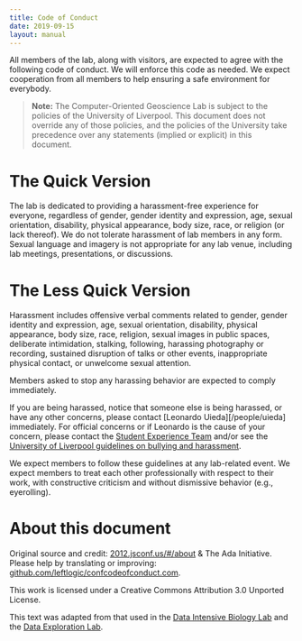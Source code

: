 ```yaml
---
title: Code of Conduct
date: 2019-09-15
layout: manual
---
```


All members of the lab, along with visitors, are expected to agree with the
following code of conduct. We will enforce this code as needed. We expect
cooperation from all members to help ensuring a safe environment for everybody.

> **Note:** The Computer-Oriented Geoscience Lab is subject to the policies of the
> University of Liverpool. This document does not override any of those policies, and
> the policies of the University take precedence over any statements (implied or
> explicit) in this document.

# The Quick Version

The lab is dedicated to providing a harassment-free experience for everyone,
regardless of gender, gender identity and expression, age, sexual orientation,
disability, physical appearance, body size, race, or religion (or lack
thereof). We do not tolerate harassment of lab members in any form. Sexual
language and imagery is not appropriate for any lab venue, including lab
meetings, presentations, or discussions.

# The Less Quick Version

Harassment includes offensive verbal comments related to gender, gender
identity and expression, age, sexual orientation, disability, physical
appearance, body size, race, religion, sexual images in public spaces,
deliberate intimidation, stalking, following, harassing photography or
recording, sustained disruption of talks or other events, inappropriate
physical contact, or unwelcome sexual attention.

Members asked to stop any harassing behavior are expected to comply
immediately.

If you are being harassed, notice that someone else is being harassed, or have any other
concerns, please contact [Leonardo Uieda][/people/uieda] immediately.
For official concerns or if Leonardo is the cause of your concern,
please contact the
[Student Experience Team](https://www.liverpool.ac.uk/environmental-sciences/contacts-and-location/)
and/or see the
[University of Liverpool guidelines on bullying and harassment](https://www.liverpool.ac.uk/hr/diversityandequality/bullying/).

We expect members to follow these guidelines at any lab-related event. We expect members
to treat each other professionally with respect to their work, with constructive
criticism and without dismissive behavior (e.g., eyerolling).

# About this document

Original source and credit:
[2012.jsconf.us/#/about](http://2012.jsconf.us/#/about) & The Ada Initiative.
Please help by translating or improving:
[github.com/leftlogic/confcodeofconduct.com](http://github.com/leftlogic/confcodeofconduct.com).

This work is licensed under a Creative Commons Attribution 3.0 Unported License.

This text was adapted from that used in the
[Data Intensive Biology Lab](http://ivory.idyll.org/lab/)
and the
[Data Exploration Lab](https://data-exp-lab.github.io/).
